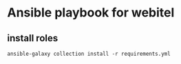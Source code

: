 # Ansible playbook for webitel

## install roles

    ansible-galaxy collection install -r requirements.yml
